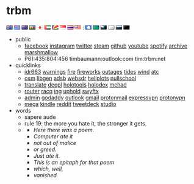 # trbm
![au] ![fj] ![nz] ![nc] ![jp] ![ae] ![sc] ![sg] ![th] ![my] : ![aq] ![tw] ![iw] ![ia] ![or] ![os]
* public
  * [facebook][facebook] [instagram][instagram] [twitter][twitter] [steam][steam] [github][github] [youtube][youtube] [spotify][spotify] [archive][archive] [marshmallow][marshmallow]
  * P61:435:804:456 timbaumann:outlook:com tim:trbm:net
* quicklinks
  * [idr663][idr663] [warnings][warnings] [fire][fire] [fireworks][fireworks] [outages][outages] [tides][tides] [wind][wind] [atc][atc]
  * [osm][osm] [libgen][libgen] [adsb][adsb] [websdr][websdr] [heliplots][heliplots] [nullschool][nullschool]
  * [translate][translate] [deepl][deepl] [holotools][holotools] [holodex][holodex] [mchad][mchad]
  * [router][router] [racq][racq] [ing][ing] [uphold][uphold] [swyftx][swyftx]
  * [admin][admin] [godaddy][godaddy] [outlook][outlook] [gmail][gmail] [protonmail][protonmail] [expressvpn][expressvpn] [protonvpn][protonvpn] 
  * [mega][mega] [kindle][kindle] [reddit][reddit] [tweetdeck][tweetdeck] [studio][studio]
* words
  * sapere aude
  * rule 19: the more you hate it, the stronger it gets.
  * * _Here there was a poem._ 
    * _Computer ate it_ 
    * _not out of malice_
    * _or greed._
    * _Just ate it._
    * _This is an epitaph for that poem_
    * _which, well,_
    * _vanished._

[//]:#()
[au]: <visited/au.gif>
[fj]: <visited/fj.gif>
[nz]: <visited/nz.gif>
[nc]: <visited/nc.gif>
[jp]: <visited/jp.gif>
[ae]: <visited/ae.gif>
[sc]: <visited/sc.gif>
[sg]: <visited/sg.gif>
[th]: <visited/th.gif>
[my]: <visited/my.gif>
[aq]: <visited/nv-1-aq-v.gif>
[tw]: <visited/nv-2-tw.gif>
[iw]: <visited/nv-3-iw.gif>
[ia]: <visited/nv-4-ia.gif>
[or]: <visited/nv-5-or.gif>
[os]: <visited/nv-6-os.gif>
[facebook]: <https://www.facebook.com/timothy.baumann.902>
[instagram]: <https://www.instagram.com/culverit/>
[twitter]: <https://twitter.com/culverit>
[steam]: <https://steamcommunity.com/id/culverit>
[github]: <https://github.com/culverit>
[youtube]: <https://www.youtube.com/channel/UC3cnXaa3Hx5XRerYh9HWTSg>
[spotify]: <https://open.spotify.com/user/culverit>
[archive]: <https://archive.org/details/@culverit>
[marshmallow]: <https://marshmallow-qa.com/culverit>
[idr663]: <http://www.bom.gov.au/products/IDR663.loop.shtml>
[warnings]: <http://www.bom.gov.au/qld/warnings/>
[fire]: <https://www.ruralfire.qld.gov.au/Pages/FDR.aspx>
[fireworks]: <https://www.dnrm.qld.gov.au/qld/emergency/safety/explosive-fireworks/upcoming-fireworks-display-dates>
[outages]: <https://www.energex.com.au/home/power-outages/emergency-outages-streets/>
[tides]: <http://www.bom.gov.au/australia/tides/>
[wind]: <http://www.bom.gov.au/marine/wind.shtml>
[atc]: <https://www.liveatc.net/search/?icao=ybbn>
[osm]: <https://www.openstreetmap.org/#map=4/-28.15/133.28>
[libgen]: <http://gen.lib.rus.ec/>
[adsb]: <https://globe.adsbexchange.com/>
[websdr]: <http://websdr.ewi.utwente.nl:8901/>
[heliplots]: <https://earthquake.usgs.gov/monitoring/operations/heliplot.php>
[gcp]: <http://gcpdot.com/>
[nullschool]: <https://earth.nullschool.net/>
[translate]: <https://translate.google.com/#view=home&op=translate&sl=ja&tl=en>
[deepl]: <https://www.deepl.com/en/translator>
[holotools]: <https://hololive.jetri.co/#/>
[holodex]: <https://holodex.net/>
[mchad]: <https://mchad1.firebaseapp.com/ListenerClient/All>
[router]: <http://192.168.0.1/weblogin.htm>
[racq]: <https://racqbank.com.au/#/login>
[ing]: <https://www.ing.com.au/securebanking/>
[uphold]: <https://uphold.com/login>
[swyftx]: <https://trade.swyftx.com.au/dashboard/>
[admin]: <https://admin.google.com/>
[godaddy]: <https://account.godaddy.com/products>
[outlook]: <https://login.live.com/login.srf>
[gmail]: <https://mail.google.com/mail/u/0/#inbox>
[protonmail]: <https://mail.protonmail.com/login>
[expressvpn]: <https://www.expressvpn.com/subscriptions>
[protonvpn]: <https://account.protonvpn.com/account>
[mega]: <https://mega.nz/>
[kindle]: <https://www.amazon.com/hz/mycd/myx#/home/content/booksAll/dateDsc/>
[reddit]: <https://old.reddit.com/>
[tweetdeck]: <https://tweetdeck.twitter.com/>
[studio]: <https://studio.youtube.com/>
